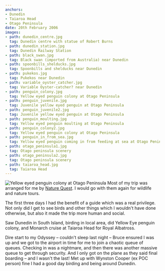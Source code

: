 ```yaml
---
anchors:
- Dunedin
- Taiaroa Head
- Otago Peninsula
date: 20th February 2006
images:
- path: dunedin_centre.jpg
  tag: Dunedin centre with statue of Robert Burns
- path: dunedin_station.jpg
  tag: Dunedin Railway Station
- path: black_swan.jpg
  tag: Black swan (imported from Australia) near Dunedin
- path: spoonbills_shelducks.jpg
  tag: Spoonbills and shelducks near Dunedin
- path: pukekos.jpg
  tag: Pukekos near Dunedin
- path: variable_oyster_catcher.jpg
  tag: Variable Oyster-catcher? near Dunedin
- path: penguin_colony.jpg
  tag: Yellow eyed penguin colony at Otago Peninsula
- path: penguin_juvenile.jpg
  tag: Juvenile yellow eyed penguin at Otago Peninsula
- path: penguin_juvenile2.jpg
  tag: Juvenile yellow eyed penguin at Otago Peninsula
- path: penguin_moulting.jpg
  tag: Yellow eyed penguin moulting at Otago Peninsula
- path: penguin_colony2.jpg
  tag: Yellow eyed penguin colony at Otago Peninsula
- path: penguin_in_from_sea.jpg
  tag: Yellow eyed penguin coming in from feeding at sea at Otago Peninsula
- path: otago_peninsula1.jpg
  tag: Otago peninsula scenery
- path: otago_peninsula2.jpg
  tag: Otago peninsula scenery
- path: taiaroa_head.jpg
  tag: Taiaroa Head
---
```

![Yellow eyed penguin colony at Otago Peninsula](penguin_colony.jpg)
Most of my trip was arranged for me by
[Nature Quest](https://www.naturequest.co.nz/).
I would go with them again for wildlife and nature tours.

The first three days I had the benefit of a guide which was a real privilege. Not only did I get to see birds and other things which I wouldn't have done otherwise, but also it made the trip more human and social.

Saw Dunedin in South Island, birding in local area, did Yellow Eye penguin colony, and Monarch cruise at Taiaroa Head for Royal Albatross.

Dire start to my Odyssey – couldn't sleep last night – Bruce ensured I was up and we got to the airport in time for me to join a chaotic queue of queues. Checking in was a nightmare, and then there was another massive queue to get through security. And I only got on the plane as they said final boarding – and I wasn't the last! Met up with Wynston Cooper (ex POC person) fine I had a good day birding and being around Dunedin.
